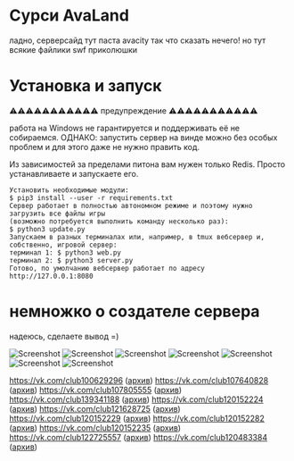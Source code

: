 # Сурси AvaLand

ладно, серверсайд тут паста avacity так что сказать нечего!
но тут всякие файлики swf приколюшки

# Установка и запуск
⚠️⚠️⚠️⚠️⚠️⚠️⚠️⚠️⚠️⚠️⚠️
предупреждение
⚠️⚠️⚠️⚠️⚠️⚠️⚠️⚠️⚠️⚠️⚠️

работа на Windows не гарантируется и поддерживать её не собираемся.
ОДНАКО: запустить сервер на винде можно без особых проблем и для этого даже не нужно править код.

Из зависимостей за пределами питона вам нужен только Redis. Просто устанавливаете и запускаете его.
```
Установить необходимые модули:
$ pip3 install --user -r requirements.txt
Сервер работает в полностью автономном режиме и поэтому нужно загрузить все файлы игры
(возможно потребуется выполнить команду несколько раз):
$ python3 update.py
Запускаем в разных терминалах или, например, в tmux вебсервер и, собственно, игровой сервер:
терминал 1: $ python3 web.py
терминал 2: $ python3 server.py
Готово, по умолчанию вебсервер работает по адресу http://127.0.0.1:8080
```

# немножко о создателе сервера

надеюсь, сделаете вывод =)

![Screenshot](https://raw.githubusercontent.com/InjTeam/avaland-source/master/think_about_it/1.jpg)
![Screenshot](https://raw.githubusercontent.com/InjTeam/avaland-source/master/think_about_it/2.jpg)
![Screenshot](https://raw.githubusercontent.com/InjTeam/avaland-source/master/think_about_it/3.jpg)
![Screenshot](https://raw.githubusercontent.com/InjTeam/avaland-source/master/think_about_it/4.jpg)
![Screenshot](https://raw.githubusercontent.com/InjTeam/avaland-source/master/think_about_it/5.jpg)
![Screenshot](https://raw.githubusercontent.com/InjTeam/avaland-source/master/think_about_it/6.jpg)
![Screenshot](https://raw.githubusercontent.com/InjTeam/avaland-source/master/think_about_it/7.jpg)

https://vk.com/club100629296 ([архив](https://web.archive.org/web/20200110034850/https://vk.com/club100629296))
https://vk.com/club107640828 ([архив](https://web.archive.org/web/20200110035240/https://vk.com/club107640828))
https://vk.com/club107805555 ([архив](https://web.archive.org/web/20200110035258/https://vk.com/club107805555))
https://vk.com/club139341188 ([архив](https://web.archive.org/web/20200110035243/https://vk.com/club139341188))
https://vk.com/club120152224 ([архив](https://web.archive.org/web/20200110035516/https://vk.com/club120152224))
https://vk.com/club121628725 ([архив](https://web.archive.org/web/20200110035554/https://vk.com/club121628725))
https://vk.com/club120152229 ([архив](https://web.archive.org/web/20200110035556/https://vk.com/club120152229))
https://vk.com/club120152282 ([архив](https://web.archive.org/web/20200110035558/https://vk.com/club120152282))
https://vk.com/club120152235 ([архив](https://web.archive.org/web/20200110035610/https://vk.com/club120152235))
https://vk.com/club122725557 ([архив](https://web.archive.org/web/20200110035604/https://vk.com/club122725557))
https://vk.com/club120483384 ([архив](https://web.archive.org/web/20200110035956/https://vk.com/club120483384))